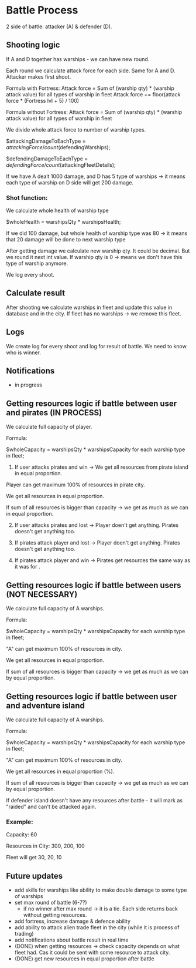 # Battle Process

2 side of battle: attacker (A) & defender (D).

## Shooting logic
If A and D together has warships - we can have new round.

Each round we calculate attack force for each side.
Same for A and D.
Attacker makes first shoot.

Formula with Fortress:
Attack force = Sum of (warship qty) * (warship attack value) for all types of warship in fleet
Attack force += floor(attack force * (Fortress lvl + 5) / 100)

Formula without Fortress:
Attack force = Sum of (warship qty) * (warship attack value) for all types of warship in fleet

We divide whole attack force to number of warship types.

$attackingDamageToEachType = $attackingForce / count($defendingWarships);

$defendingDamageToEachType = $defendingForce / count($attackingFleetDetails);

If we have A dealt 1000 damage, and D has 5 type of warships -> it means each type of warship on D side will get 200 damage.

### Shot function:
We calculate whole health of warship type

$wholeHealth = warshipsQty * warshipsHealth;

If we did 100 damage, but whole health of warship type was 80 -> it means that 20 damage will be done to next warship type

After getting damage we calculate new warship qty. It could be decimal. But we round it next int value.
If warship qty is 0 -> means we don't have this type of warship anymore.

We log every shoot.

## Calculate result
After shooting we calculate warships in fleet and update this value in database and in the city.
If fleet has no warships -> we remove this fleet.

## Logs
We create log for every shoot and log for result of battle. We need to know who is winner.

## Notifications
- in progress

## Getting resources logic if battle between user and pirates (IN PROCESS)
We calculate full capacity of player.

Formula:

$wholeCapacity = warshipsQty * warshipsCapacity for each warship type in fleet;

1) If user attacks pirates and win -> We get all resources from pirate island in equal proportion.

Player can get maximum 100% of resources in pirate city.

We get all resources in equal proportion.

If sum of all resources is bigger than capacity -> we get as much as we can in equal proportion.

2) If user attacks pirates and lost -> Player doen't get anything. Pirates doesn't get anything too.

3) If pirates attack player and lost -> Player doen't get anything. Pirates doesn't get anything too.

4) If pirates attack player and win -> Pirates get resources the same way as it was for .

## Getting resources logic if battle between users (NOT NECESSARY)
We calculate full capacity of A warships.

Formula:

$wholeCapacity = warshipsQty * warshipsCapacity for each warship type in fleet;

"A" can get maximum 100% of resources in city.

We get all resources in equal proportion.

If sum of all resources is bigger than capacity -> we get as much as we can by equal proportion.

## Getting resources logic if battle between user and adventure island

We calculate full capacity of A warships.

Formula:

$wholeCapacity = warshipsQty * warshipsCapacity for each warship type in fleet;

"A" can get maximum 100% of resources in city.

We get all resources in equal proportion (%).

If sum of all resources is bigger than capacity -> we get as much as we can by equal proportion.

If defender island doesn't have any resources after battle - it will mark as "raided" and can't be attacked again.

### Example:

Capacity: 60

Resources in City: 300, 200, 100

Fleet will get 30, 20, 10

## Future updates

- add skills for warships like ability to make double damage to some type of warships
- set max round of battle (6-7?)
  - if no winner after max round -> it is a tie. Each side returns back without getting resources.
- add fortress, increase damage & defence ability
- add ability to attack alien trade fleet in the city (while it is process of trading)
- add notifications about battle result in real time
- (DONE) when getting resources -> check capacity depends on what fleet had. Cas it could be sent with some resource to attack city.
- (DONE) get new resources in equal proportion after battle
